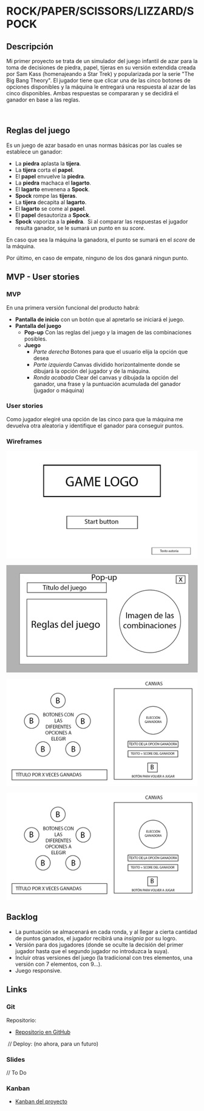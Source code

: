 # ROCK/PAPER/SCISSORS/LIZZARD/SPOCK
## Descripción

Mi primer proyecto se trata de un simulador del juego infantil de azar para la toma de decisiones de piedra, papel, tijeras en su versión extendida creada por Sam Kass (homenajeando a Star Trek) y popularizada por la serie "The Big Bang Theory". El jugador tiene que clicar una de las cinco botones de opciones disponibles y la máquina le entregará una respuesta al azar de las cinco disponibles. Ambas respuestas se compararan y se decidirá el ganador en base a las reglas.

​
## Reglas del juego 

Es un juego de azar basado en unas normas básicas por las cuales se establece un ganador: 

+ La **piedra** aplasta la **tijera**.
+ La **tijera** corta el **papel**.
+ El **papel** envuelve la **piedra**.
+ La **piedra** machaca el **lagarto**.
+ El **lagarto** envenena a **Spock**.
+ **Spock** rompe las **tijeras**.
+ La **tijera** decapita al **lagarto**.
+ El **lagarto** se come al **papel**.
+ El **papel** desautoriza a **Spock**.
+ **Spock** vaporiza a la **piedra**.
​
Si al comparar las respuestas el jugador resulta ganador, se le sumará un punto en su *score*.

En caso que sea la máquina la ganadora, el punto se sumará en el *score* de la máquina.

Por último, en caso de empate, ninguno de los dos ganará ningun punto.

## MVP - User stories

### MVP
En una primera versión funcional del producto habrá:
+ __Pantalla de inicio__ con un botón que al apretarlo se iniciará el juego.
+ __Pantalla del juego__
    - __Pop-up__ Con las reglas del juego y la imagen de las combinaciones posibles.
    - __Juego__ 
        * _Parte derecha_ Botones para que el usuario elija la opción que desea
        * _Parte izquierda_ Canvas dividido horizontalmente donde se dibujará la opción del jugador y de la máquina.
        * _Ronda acabada_ Clear del canvas y dibujada la opción del ganador, una frase y la puntuación acumulada del ganador (jugador o máquina)


### User stories
Como jugador elegiré una opción de las cinco para que la máquina me devuelva otra aleatoria y identifique el ganador para conseguir puntos.

### Wireframes
![wireframe1](https://github.com/AGustems/finalproject-mo1-ironhack/blob/master/wireframes/wireframe1.jpg)

![wireframe2](https://github.com/AGustems/finalproject-mo1-ironhack/blob/master/wireframes/wireframe2.jpg)

![wireframe3](https://github.com/AGustems/finalproject-mo1-ironhack/blob/master/wireframes/wireframe3.jpg)

![wireframe4](https://github.com/AGustems/finalproject-mo1-ironhack/blob/master/wireframes/wireframe4.jpg)


## Backlog
+ La puntuación se almacenará en cada ronda, y al llegar a cierta cantidad de puntos ganados, el jugador recibirá una *insígnia* por su logro.
+ Versión para dos jugadores (donde se oculte la decisión del primer jugador hasta que el segundo jugador no introduzca la suya).
+ Incluir otras versiones del juego (la tradicional con tres elementos, una versión con 7 elementos, con 9...).
+ Juego responsive.


## Links 
### Git
Repositorio:
+ [Repositorio en GitHub](https://github.com/AGustems/finalproject-mo1-ironhack)

​
// Deploy: (no ahora, para un futuro)
​
### Slides
// To Do​


### Kanban

+ [Kanban del proyecto](https://trello.com/b/pwKnX0a0/mo1-final-project)



